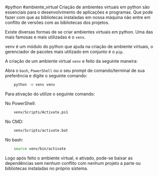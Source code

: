 #python #ambiente_virtual
Criação de ambientes  virtuais em python são essenciais para o desenvolvimento de aplicações e programas.  Que pode fazer com que as bibliotecas instaladas em nossa máquina não entre em  conflito de versões com as bibliotecas dos projetos.

Existe diversas formas de se criar ambientes virtuais em python. Uma das mais famosas e mais utilizadas é o `venv`.

venv é um módulo do python que ajuda na criação de ambiente virtuais, o gerenciador de pacotes mais utilizado em conjunto é o `pip`.

A criação de um ambiente virtual `venv` e feito da seguinte maneira:

Abra o `bash`, `PowerShell` ou o seu prompt de comando/terminal de sua preferência e digite o seguinte comando:

```bash
	python -m venv venv
```

Para ativação do utilize o seguinte comando:

No PowerShell:
```bash
	venv/Scripts/Activate.ps1
```

No CMD:
```bash
	venv/Scripts/activate.bat
```

No bash:

```bash
	source venv/bin/activate
```

Logo após feito o ambiente virtual, e ativado, pode-se baixar as dependências sem nenhum conflito com nenhum projeto a parte ou bibliotecas instaladas no próprio sistema.

